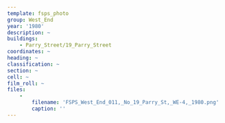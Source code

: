 ```yaml
---
template: fsps_photo
group: West_End
year: '1980'
description: ~
buildings:
    - Parry_Street/19_Parry_Street
coordinates: ~
heading: ~
classification: ~
section: ~
cell: ~
film_roll: ~
files:
    -
        filename: 'FSPS_West_End_011,_No_19_Parry_St,_WE-4,_1980.png'
        caption: ''
---
```

